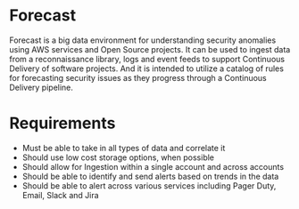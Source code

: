 Forecast
========
Forecast is a big data environment for understanding security anomalies using AWS services and Open Source projects.  It can be used to ingest data from a reconnaissance library, logs and event feeds to support Continuous Delivery of software projects.  And it is intended to utilize a catalog of rules for forecasting security issues as they progress through a Continuous Delivery pipeline.

# Requirements
* Must be able to take in all types of data and correlate it
* Should use low cost storage options, when possible
* Should allow for Ingestion within a single account and across accounts
* Should be able to identify and send alerts based on trends in the data
* Should be able to alert across various services including Pager Duty, Email, Slack and Jira
